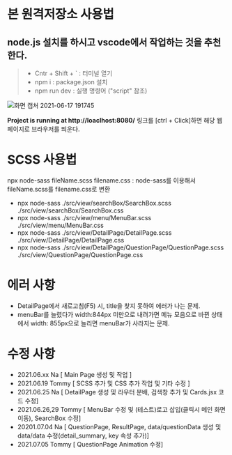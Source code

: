 # 본 원격저장소 사용법

## node.js 설치를 하시고 vscode에서 작업하는 것을 추천한다.

> - Cntr + Shift + ` : 터미널 열기
> - npm i : package.json 설치
> - npm run dev : 실행 명령어 ("script" 참조)

![화면 캡처 2021-06-17 191745](https://user-images.githubusercontent.com/53801395/122378199-b4cd4300-cfa0-11eb-8bba-c3292d5af458.jpg)

**Project is running at http://loaclhost:8080/** 링크를 [ctrl + Click]하면 해당 웹페이지로 브라우저를 띄운다.

# SCSS 사용법
npx node-sass fileName.scss filename.css
: node-sass를 이용해서 fileName.scss를 filename.css로 변환
- npx node-sass ./src/view/searchBox/SearchBox.scss ./src/view/searchBox/SearchBox.css
- npx node-sass ./src/view/menu/MenuBar.scss ./src/view/menu/MenuBar.css
- npx node-sass ./src/view/DetailPage/DetailPage.scss ./src/view/DetailPage/DetailPage.css
- npx node-sass ./src/view/DetailPage/QuestionPage/QuestionPage.scss ./src/view/QuestionPage/QuestionPage.css


# 에러 사항
- DetailPage에서 새로고침(F5) 시, title을 찾지 못하여 에러가 나는 문제.
- menuBar를 늘렸다가 width:844px 미만으로 내려가면 메뉴 모음으로 바뀐 상태에서 width: 855px으로 늘리면 menuBar가 사라지는 문제.

# 수정 사항
- 2021.06.xx Na [ Main Page 생성 및 작업 ]   
- 2021.06.19 Tommy [ SCSS 추가 및 CSS 추가 작업 및 기타 수정 ]
- 2021.06.25 Na [ DetailPage 생성 및 라우터 분배, 검색창 추가 및 Cards.jsx 코드 수정]
- 2021.06.26,29 Tommy [ MenuBar 수정 및 (테스트)로고 삽입(클릭시 메인 화면 이동), SearchBox 수정]  
- 20201.07.04 Na [ QuestionPage, ResultPage, data/questionData 생성 및 data/data 수정(detail_summary, key 속성 추가)]
- 2021.07.05 Tommy [ QuestionPage Animation 수정]  